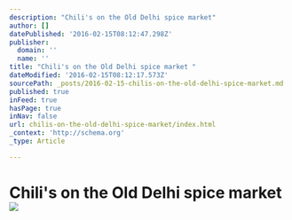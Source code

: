```yaml
---
description: "Chili's on the Old Delhi spice market"
author: []
datePublished: '2016-02-15T08:12:47.298Z'
publisher:
  domain: ''
  name: ''
title: "Chili's on the Old Delhi spice market "
dateModified: '2016-02-15T08:12:17.573Z'
sourcePath: _posts/2016-02-15-chilis-on-the-old-delhi-spice-market.md
published: true
inFeed: true
hasPage: true
inNav: false
url: chilis-on-the-old-delhi-spice-market/index.html
_context: 'http://schema.org'
_type: Article

---
```

# Chili's on the Old Delhi spice market ![](https://the-grid-user-content.s3-us-west-2.amazonaws.com/79dc05a0-0228-4ed6-b1ea-2a16c58f8f84.png)